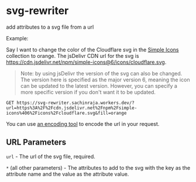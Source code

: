 # svg-rewriter

add attributes to a svg file from a url

Example:

Say I want to change the color of the Cloudflare svg in the [Simple Icons](https://github.com/simple-icons/simple-icons) collection to orange. The jsDelivr CDN url for the svg is https://cdn.jsdelivr.net/npm/simple-icons@6/icons/cloudflare.svg.

> Note: by using jsDelivr the version of the svg can also be changed. The version here is specified as the major version 6, meaning the icon can be updated to the latest version. However, you can specify a more specific version if you don't want it to be updated.

```
GET https://svg-rewriter.sachinraja.workers.dev/?url=https%3A%2F%2Fcdn.jsdelivr.net%2Fnpm%2Fsimple-icons%406%2Ficons%2Fcloudflare.svg&fill=orange
```

You can use [an encoding tool](https://meyerweb.com/eric/tools/dencoder/) to encode the url in your request.

## URL Parameters

`url` - The url of the svg file, required.

`*` (all other parameters) - The attributes to add to the svg with the key as the attribute name and the value as the attribute value.
